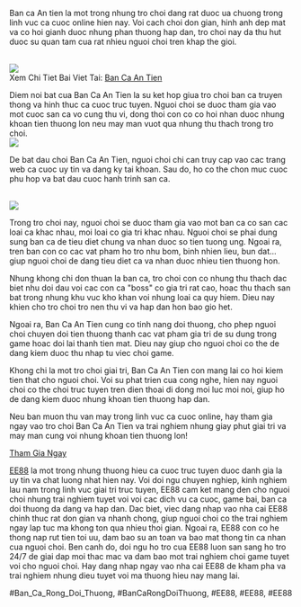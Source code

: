 <p>Ban ca An tien la mot trong nhung tro choi dang rat duoc ua chuong trong linh vuc ca cuoc online hien nay. Voi cach choi don gian, hinh anh dep mat va co hoi gianh duoc nhung phan thuong hap dan, tro choi nay da thu hut duoc su quan tam cua rat nhieu nguoi choi tren khap the gioi.</p><br><img src="https://ee88vn.wiki/wp-content/uploads/2025/04/Ban-ca-an-tien-la-gi.png"></br>
Xem Chi Tiet Bai Viet Tai: <a href="https://ee88vn.wiki/ban-ca-an-tien/">Ban Ca An Tien</a><p>Diem noi bat cua Ban Ca An Tien la su ket hop giua tro choi ban ca truyen thong va hinh thuc ca cuoc truc tuyen. Nguoi choi se duoc tham gia vao mot cuoc san ca vo cung thu vi, dong thoi con co co hoi nhan duoc nhung khoan tien thuong lon neu may man vuot qua nhung thu thach trong tro choi.<br><img src="https://ee88vn.wiki/wp-content/uploads/2025/04/Ban-Ca-An-Tien-Bi-Quyet-Choi-Ban-Ca-Doi-Thuong-De-Thang-Nhat.png"></br><p>De bat dau choi Ban Ca An Tien, nguoi choi chi can truy cap vao cac trang web ca cuoc uy tin va dang ky tai khoan. Sau do, ho co the chon muc cuoc phu hop va bat dau cuoc hanh trinh san ca.</p><br><img src="https://ee88vn.wiki/wp-content/uploads/2025/04/Huong-dan-cach-choi-ban-ca-an-tien-hieu-qua-nhat.png"></br><p>Trong tro choi nay, nguoi choi se duoc tham gia vao mot ban ca co san cac loai ca khac nhau, moi loai co gia tri khac nhau. Nguoi choi se phai dung sung ban ca de tieu diet chung va nhan duoc so tien tuong ung. Ngoai ra, tren ban con co cac vat pham ho tro nhu bom, binh nhien lieu, bun dat... giup nguoi choi de dang tieu diet ca va nhan duoc nhieu tien thuong hon.<p>Nhung khong chi don thuan la ban ca, tro choi con co nhung thu thach dac biet nhu doi dau voi cac con ca "boss" co gia tri rat cao, hoac thu thach san bat trong nhung khu vuc kho khan voi nhung loai ca quy hiem. Dieu nay khien cho tro choi tro nen thu vi va hap dan hon bao gio het.</p><p>Ngoai ra, Ban Ca An Tien cung co tinh nang doi thuong, cho phep nguoi choi chuyen doi tien thuong thanh cac vat pham gia tri de su dung trong game hoac doi lai thanh tien mat. Dieu nay giup cho nguoi choi co the de dang kiem duoc thu nhap tu viec choi game.<p>Khong chi la mot tro choi giai tri, Ban Ca An Tien con mang lai co hoi kiem tien that cho nguoi choi. Voi su phat trien cua cong nghe, hien nay nguoi choi co the choi truc tuyen tren dien thoai di dong moi luc moi noi, giup ho de dang kiem duoc nhung khoan tien thuong hap dan.</p><p>Neu ban muon thu van may trong linh vuc ca cuoc online, hay tham gia ngay vao tro choi Ban Ca An Tien va trai nghiem nhung giay phut giai tri va may man cung voi nhung khoan tien thuong lon!</p><a class="btn" href="#">Tham Gia Ngay</a><p><a href="https://ee88vn.wiki/">EE88</a> la mot trong nhung thuong hieu ca cuoc truc tuyen duoc danh gia la uy tin va chat luong nhat hien nay. Voi doi ngu chuyen nghiep, kinh nghiem lau nam trong linh vuc giai tri truc tuyen, EE88 cam ket mang den cho nguoi choi nhung trai nghiem tuyet voi voi cac dich vu ca cuoc, game bai, ban ca doi thuong da dang va hap dan. Dac biet, viec dang nhap vao nha cai EE88 chinh thuc rat don gian va nhanh chong, giup nguoi choi co the trai nghiem ngay lap tuc ma khong ton qua nhieu thoi gian. Ngoai ra, EE88 con co he thong nap rut tien toi uu, dam bao su an toan va bao mat thong tin ca nhan cua nguoi choi. Ben canh do, doi ngu ho tro cua EE88 luon san sang ho tro 24/7 de giai dap moi thac mac va dam bao mot trai nghiem choi game tuyet voi cho nguoi choi. Hay dang nhap ngay vao nha cai EE88 de kham pha va trai nghiem nhung dieu tuyet voi ma thuong hieu nay mang lai.</p>
#Ban_Ca_Rong_Doi_Thuong, #BanCaRongDoiThuong, #EE88, #EE88, #EE88
